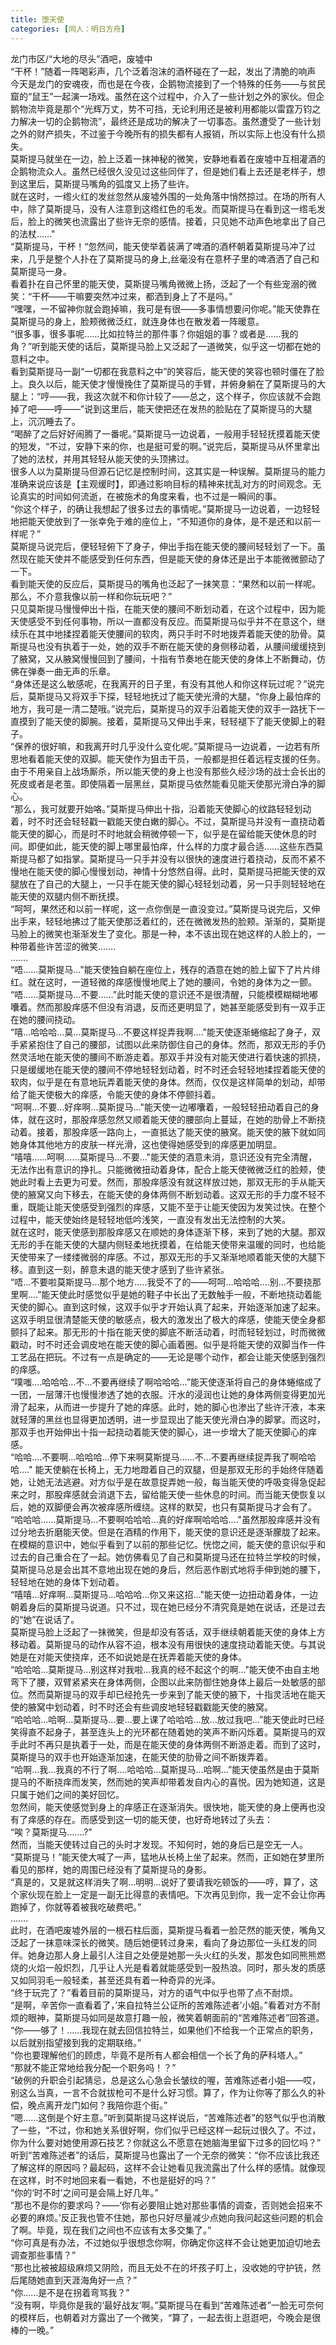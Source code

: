 ```yaml
---
title: 堕天使
categories: [同人：明日方舟]
---
```


龙门市区/“大地的尽头”酒吧，废墟中<br>“干杯！”随着一阵喝彩声，几个泛着泡沫的酒杯碰在了一起，发出了清脆的响声<br>今天是龙门的安魂夜，而也是在今夜，企鹅物流接到了一个特殊的任务——与贫民窟的“鼠王”一起演一场戏。虽然在这个过程中，介入了一些计划之外的家伙。但企鹅物流毕竟是那个“光辉万丈，势不可挡，无论利用还是被利用都能以雷霆万钧之力解决一切的企鹅物流”，最终还是成功的解决了一切事态。虽然遭受了一些计划之外的财产损失，不过鉴于今晚所有的损失都有人报销，所以实际上也没有什么损失。<br>莫斯提马就坐在一边，脸上泛着一抹神秘的微笑，安静地看着在废墟中互相灌酒的企鹅物流众人。虽然已经很久没见过这些同伴了，但是她们看上去还是老样子，想到这里后，莫斯提马嘴角的弧度又上扬了些许。<br>就在这时，一绺火红的发丝忽然从废墟外围的一处角落中悄然掠过。在场的所有人中，除了莫斯提马，没有人注意到这绺红色的毛发。而莫斯提马在看到这一绺毛发后，脸上的微笑也流露出了些许无奈的感情。接着，只见她不动声色地拿出了自己的法杖……"<br>“莫斯提马，干杯！“忽然间，能天使举着装满了啤酒的酒杯朝着莫斯提马冲了过来，几乎是整个人扑在了莫斯提马的身上,丝毫没有在意杯子里的啤酒洒了自己和莫斯提马一身。<br>看着扑在自己怀里的能天使，莫斯提马嘴角微微上扬，泛起了一个有些宠溺的微笑：“干杯——干嘛要突然冲过来，都洒到身上了不是吗。”<br>“嘿嘿，一不留神你就会跑掉嘛，我可是有很——多事情想要问你呢。”能天使靠在莫斯提马的身上，脸颊微微泛红，就连身体也在散发着一阵暖意。<br>“很多事，很多事呢……比如拉特兰的那件事？你姐姐的事？或者是……我的角？”听到能天使的话后，莫斯提马脸上又泛起了一道微笑，似乎这一切都在她的意料之中。<br>看到莫斯提马一副“一切都在我意料之中”的笑容后，能天使的笑容也顿时僵在了脸上。良久以后，能天使才慢慢挽住了莫斯提马的手臂，并俯身躺在了莫斯提马的大腿上：“哼——我，我这次就不和你计较了——总之，这个样子，你应该就不会跑掉了吧——呼——”说到这里后，能天使把还在发热的脸贴在了莫斯提马的大腿上，沉沉睡去了。<br>“喝醉了之后好好闹腾了一番呢。”莫斯提马一边说着，一般用手轻轻抚摸着能天使的短发，“不过，安静下来的你，也是挺可爱的啊。”说完后，莫斯提马从怀里拿出了她的法杖，并用其轻轻从能天使的头顶拂过。<br>很多人以为莫斯提马但源石记忆是控制时间，这其实是一种误解。莫斯提马的能力准确来说应该是【主观缓时】，即通过影响目标的精神来扰乱对方的时间观念。无论真实的时间如何流逝，在被施术的角度来看，也不过是一瞬间的事。<br>“你这个样子，的确让我想起了很多过去的事情呢。”莫斯提马一边说着，一边轻轻地把能天使放到了一张幸免于难的座位上，“不知道你的身体，是不是还和以前一样呢？”<br>莫斯提马说完后，便轻轻俯下了身子，伸出手指在能天使的腰间轻轻划了一下。虽然现在能天使并不能感受到任何东西，但是能天使的身体还是出于本能微微颤动了一下。<br>看到能天使的反应后，莫斯提马的嘴角也泛起了一抹笑意：“果然和以前一样呢。那么，不介意我像以前一样和你玩玩吧？”<br>只见莫斯提马慢慢伸出十指，在能天使的腰间不断划动着，在这个过程中，因为能天使感受不到任何事物，所以一直都没有反应。而莫斯提马似乎并不在意这个，继续乐在其中地揉捏着能天使腰间的软肉，两只手时不时地拨弄着能天使的肋骨。莫斯提马也没有执着于一处，她的双手不断在能天使的身侧移动着，从腰间缓缓挠到了腋窝，又从腋窝慢慢回到了腰间，十指有节奏地在能天使的身体上不断舞动，仿佛在弹奏一曲无声的乐章。<br>“身体还是这么敏感呢，在我离开的日子里，有没有其他人和你这样玩过呢？”说完后，莫斯提马又将双手下探，轻轻地抚过了能天使光滑的大腿，“你身上最怕痒的地方，我可是一清二楚哦。”说完后，莫斯提马的双手沿着能天使的双手一路抚下一直摸到了能天使的脚腕。接着，莫斯提马又伸出手来，轻轻褪下了能天使脚上的鞋子。<br>“保养的很好嘛，和我离开时几乎没什么变化呢。”莫斯提马一边说着，一边若有所思地看着能天使的双脚。能天使作为狙击干员，一般都是担任着远程支援的任务。由于不用亲自上战场厮杀，所以能天使的身上也没有那些久经沙场的战士会长出的死皮或者是老茧。即使隔着一层黑丝，莫斯提马依然能看见能天使那光滑白净的脚心。<br>“那么，我可就要开始咯。”莫斯提马伸出十指，沿着能天使脚心的纹路轻轻划动着，时不时还会轻轻戳一戳能天使白嫩的脚心。不过，莫斯提马并没有一直挠动着能天使的脚心，而是时不时地就会稍微停顿一下，似乎是在留给能天使休息的时间。即便如此，能天使的脚上哪里最怕痒，什么样的力度才最合适……这些东西莫斯提马都了如指掌。莫斯提马一只手并没有以很快的速度进行着挠动，反而不紧不慢地在能天使的脚心慢慢划动，神情十分悠然自得。此时，莫斯提马把能天使的双腿放在了自己的大腿上，一只手在能天使的脚心轻轻划动着，另一只手则轻轻地在能天使的双腿内侧不断抚摸。<br>“呵呵，果然还和以前一样呢，这一点你倒是一直没变过。”莫斯提马说完后，又伸出手来，轻轻地拂过了能天使那泛着红的，还在微微发热的脸颊。渐渐的，莫斯提马脸上的微笑也渐渐发生了变化。那是一种，本不该出现在她这样的人脸上的，一种带着些许苦涩的微笑……\.<br>……\.<br>“唔……莫斯提马…"能天使独自躺在座位上，残存的酒意在她的脸上留下了片片绯红。就在这时，一道轻微的痒感慢慢地爬上了她的腰间，令她的身体为之一颤。<br>“唔……莫斯提马…不要……”此时能天使的意识还不是很清醒，只能模模糊糊地嘟囔着。然而那股痒感不但没有消退，反而还更明显了，她甚至能感受到有一双手正在她的腰间挠动。<br>“嘻…哈哈哈…莫…莫斯提马…不要这样捉弄我啊…\."能天使逐渐蜷缩起了身子，双手紧紧抱住了自己的腰部，试图以此来防御住自己的身体。然而，那双无形的手仍然灵活地在能天使的腰间不断游走着。那双手并没有对能天使进行着快速的抓挠，只是缓缓地在能天使的腰间不停地轻轻划动着，时不时还会轻轻地揉捏着能天使的软肉，似乎是在有意地玩弄着能天使的身体。然而，仅仅是这样简单的划动，却带给了能天使极大的痒感，令能天使的身体不停颤抖着。<br>“呵啊…不要…好痒啊…莫斯提马…"能天使一边嘟囔着，一般轻轻扭动着自己的身体，就在这时，那股痒感忽然又顺着能天使的腰部向上蔓延，在她的肋骨上不断挠动着。接着，那股痒感一路向上，一直抵达了能天使的腋窝。能天使的腋下就如同她身体其他地方的皮肤一样光滑，这也使得她感受到的痒感更加明显。<br>“嘻嘻……呵啊……莫斯提马…不要…"能天使的酒意未消，意识还没有完全清醒，无法作出有意识的挣扎。只能微微扭动着身体，配合上能天使微微泛红的脸颊，使她此时看上去更为可爱。然而，那股痒感没有就这样放过她，那双无形的手从能天使的腋窝又向下移去，在能天使的身体两侧不断划动着。这双无形的手力度不轻不重，既能让能天使感受到强烈的痒感，又能不至于让能天使因为发笑过快。在整个过程中，能天使始终是轻轻地低吟浅笑，一直没有发出无法控制的大笑。<br>就在这时，能天使感到那股痒感又在顺她的身体逐渐下移，来到了她的大腿。那双无形的手在能天使的大腿内侧轻柔地抚摸着，在给能天使带来温暖的同时，也给能天使带来了一缕缕微弱的痒感。不过，那双无形的手又渐渐地顺着能天使的大腿下移。直到这一刻，醉意未退的能天使才感到了些许紧张。<br>“唔…不要啦莫斯提马…那个地方…\.\.我受不了的——呵呵…哈哈哈…\.别…不要挠那里啊…\.”能天使此时感觉似乎是她的鞋子中长出了无数触手一般，不断地挠动着能天使的脚心。直到这时候，这双手似乎才开始认真了起来，开始逐渐加速了起来。这双手明显很清楚能天使的敏感点，极大的激发出了极大的痒感，使能天使全身都颤抖了起来。那无形的十指在能天使的脚底不断活动着，时而轻轻划过，时而微微戳动，时不时还会调皮地在能天使的脚心画着圈。似乎是将能天使的双脚当作一件工艺品在把玩。不过有一点是确定的——无论是哪个动作，都会让能天使感到强烈的痒感。<br>“噗嗤…\.哈哈哈…不…不要再继续了啊哈哈哈…”能天使逐渐将自己的身体蜷缩成了一团，一层薄汗也慢慢渗透了她的衣服。汗水的浸润也让她的身体两侧变得更加光滑了起来，从而进一步提升了她的痒感。此时，她的脚心也渗出了些许汗液，本来就轻薄的黑丝也显得更加透明，进一步显现出了能天使光滑白净的脚掌。而这时，那双手也开始伸出十指一起挠动着能天使的脚心，进一步增大了能天使脚心的痒感。<br>“哈哈…\.不要啊…哈哈哈…停下来啊莫斯提马……不…不要再继续捉弄我了啊哈哈哈…\." 能天使躺在长椅上，无力地蹬着自己的双腿，但是那双无形的手始终伴随着她，让她无法逃避。对方似乎是在故意捉弄她一般，每当能天使的呼吸变得急促起来之时，那股痒感就会消退下去，留给能天使一些休息的时间。而当能天使恢复以后，她的双脚便会再次被痒感所缠绕。这样的默契，也只有莫斯提马才会有了。<br>“哈哈哈……莫斯提马…不要啊哈哈哈…真的好痒啊哈哈哈…\."虽然那股痒感并没有过分地去折磨能天使。但是在酒精的作用下，能天使的意识还是逐渐朦胧了起来。在模糊的意识中，她似乎看到了以前的那些记忆。恍惚之间，能天使的意识似乎和过去的自己重合在了一起。她仿佛看见了自己和莫斯提马还在拉特兰学校的时候，莫斯提马总是会出其不意地出现在她的身后，然后恶作剧式地将手伸到她的腰下，轻轻地在她的身体下划动着。<br>“嘻嘻…好痒啊…莫斯提马…哈哈哈…你又来这招…"能天使一边扭动着身体，一边朝着身后的莫斯提马说道。只不过，现在她已经分不清究竟是她在说话，还是过去的“她”在说话了。<br>莫斯提马脸上泛起了一抹微笑，但是却没有答话，双手继续朝着能天使的身体上方移动着。莫斯提马的动作从容不迫，根本没有用很快的速度挠动着能天使。与其说她是在对能天使挠痒，还不如说她是在抚弄着能天使的身体。<br>“哈哈哈…莫斯提马…别这样对我啦…我真的经不起这个的啊…"能天使不由自主地弯下了腰，双臂紧紧夹在身体两侧，企图以此来防御住她身体上最后一处敏感的部位。然而莫斯提马的双手却已经抢先一步来到了能天使的腋下，十指灵活地在能天使的腋窝中划动着，时不时还会有些调皮地轻轻戳戳能天使的腋窝。<br>“哈哈哈…哈啊…莫斯提马…要…要上课了哈哈哈…放…放过我吧…”能天使此时已经笑得直不起身子，甚至连头上的光环都在随着她的笑声不断闪烁着。莫斯提马的双手此时不再只是执着于一处，而是在能天使的身体两侧不断游走着。而到了这时，莫斯提马的双手也开始逐渐加速，在能天使的肋骨之间不断拨弄着。<br>“哈啊…我…我真的不行了啊…\.哈哈哈…莫斯提马…哈啊…”能天使虽然是由于莫斯提马的不断挠痒而发笑，然而她的笑声却带着发自内心的喜悦。因为她知道，这是只属于她们之间的美好回忆。<br>忽然间，能天使感觉到身上的痒感正在逐渐消失。很快地，能天使的身上便再也没有了痒感的存在。而感受到这一切的能天使，也好奇地转过了头去：<br>“唉？莫斯提马……\.?”<br>然而，当能天使转过自己的头时才发现。不知何时，她的身后已是空无一人。<br>“莫斯提马！”能天使大喊了一声，猛地从长椅上坐了起来。然而，正如她在梦里所看见的那样，她的周围已经没有了莫斯提马的身影。<br>“真是的，又是就这样消失了啊…明明…说好了要请我吃顿饭的——哼，算了，这个家伙现在脸上一定是一副无比得意的表情吧。下次再见到你，我一定不会让你再跑掉了，你就等着被我吃破费吧。”<br>……\.<br>此时，在酒吧废墟外层的一根石柱后面，莫斯提马看着一脸茫然的能天使，嘴角又泛起了一抹意味深长的微笑。随后她便转过身来，看向了身边那位一头红发的同伴。她身边那人身上最引人注目之处便是她那一头火红的头发，那发色如同熊熊燃烧的火焰一般炽烈，几乎让人光是看着就能感受到一股热浪。同时，那头发的质感又如同羽毛一般轻柔，甚至还具有着一种奇异的光泽。<br>“终于玩完了？”看着目前的莫斯提马，对方的语气中似乎也带了点不耐烦。<br>“是啊，辛苦你一直看着了，’来自拉特兰公证所的苦难陈述者’小姐。”看着对方不耐烦的眼神，莫斯提马如同是故意打趣一般，微笑着朝面前的“苦难陈述者”回答道。<br>“你——够了！……我现在就去回信拉特兰，如果他们不给我一个正常点的职务，以后就别指望接到我的定期联络。”<br>“你也要理解他们的顾虑，毕竟不是所有人都会相信一个长了角的萨科塔人。”<br>“那就不能正常地给我分配一个职务吗！？”<br>“破例的升职会引起猜忌，总是这么心急会长皱纹的喔，苦难陈述者小姐——哎，别这么当真，一言不合就拔枪可不是什么好习惯。算了，作为让你等了那么久的补偿，晚点离开龙门如何？我陪你逛个街。”<br>“嗯……这倒是个好主意。”听到莫斯提马这样说后，“苦难陈述者”的怒气似乎也消散了一些，“不过，你和她关系很好啊，你们似乎已经这样一起玩过很久了。不过，你为什么要对她使用源石技艺？你就这么不愿意在她脑海里留下过多的回忆吗？”<br>听到“苦难陈述者”的话后，莫斯提马也露出了一个无奈的微笑：“你不应该比我还了解这样的原因吗？最起码，这样不会让她看见我流露出了什么样的感情。就像现在这样，时不时地回来看一看她，不也是挺好的吗？”<br>“你的‘时不时’之间可是会隔上好几年。”<br>“那也不是你的要求吗？——‘你有必要阻止她对那些事情的调查，否则她会招来不必要的麻烦。’反正我也管不住她，那也只好尽量减少点她向我问起这些问题的机会了啊。毕竟，现在我们之间也不应该有太多交集了。”<br>“你可真是有办法，不过她似乎很想念你啊，你确定你这样不会让她更加迫切地去调查那些事情？”<br>“那也比被被超级麻烦又阴险，而且无处不在的坏孩子盯上，没收她的守护铳，然后尾随她直到天涯海角好一点？”<br>“你……是不是在拐着弯骂我？”<br>“没有啊，毕竟你是我的‘最好战友’啊。”莫斯提马在看到“苦难陈述者”一脸无可奈何的模样后，也朝着对方露出了一个微笑，“算了，一起去街上逛逛吧，今晚会是很棒的一晚。”